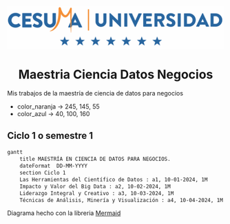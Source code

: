 ![](Logo_Cesuma.png)
# <center>Maestria Ciencia Datos Negocios

Mis trabajos de la maestría de ciencia de datos para negocios
- color_naranja -> 245, 145, 55
- color_azul -> 40, 100, 160

## Ciclo 1 o semestre 1

```mermaid
gantt
    title MAESTRÍA EN CIENCIA DE DATOS PARA NEGOCIOS.
    dateFormat  DD-MM-YYYY
    section Ciclo 1
    Las Herramientas del Científico de Datos : a1, 10-01-2024, 1M
    Impacto y Valor del Big Data : a2, 10-02-2024, 1M
    Liderazgo Integral y Creativo : a3, 10-03-2024, 1M
    Técnicas de Análisis, Minería y Visualización : a4, 10-04-2024, 1M
```
Diagrama hecho con la libreria [Mermaid](https://github.com/mermaid-js/mermaid?tab=readme-ov-file)
